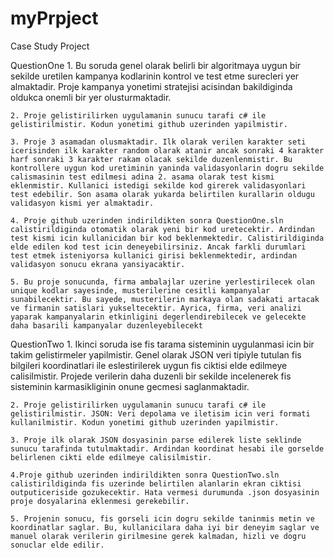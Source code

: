 # myPrpject
Case Study Project

QuestionOne
	1. Bu soruda genel olarak belirli bir algoritmaya uygun bir sekilde uretilen kampanya kodlarinin kontrol ve test etme surecleri yer almaktadir. Proje kampanya yonetimi stratejisi acisindan bakildiginda oldukca onemli bir yer olusturmaktadir.

	2. Proje gelistirilirken uygulamanin sunucu tarafi c# ile gelistirilmistir. Kodun yonetimi github uzerinden yapilmistir.

	3. Proje 3 asamadan olusmaktadir. Ilk olarak verilen karakter seti icerisinden ilk karakter random olarak atanir ancak sonraki 4 karakter harf sonraki 3 karakter rakam olacak sekilde duzenlenmistir. Bu kontrollere uygun kod uretiminin yaninda validasyonlarin dogru sekilde calismasinin test edilmesi adina 2. asama olarak test kismi eklenmistir. Kullanici istedigi sekilde kod girerek validasyonlari test edebilir. Son asama olarak yukarda belirtilen kurallarin oldugu validasyon kismi yer almaktadir.

	4. Proje github uzerinden indirildikten sonra QuestionOne.sln calistirildiginda otomatik olarak yeni bir kod uretecektir. Ardindan test kismi icin kullanicidan bir kod beklenmektedir. Calistirildiginda elde edilen kod test icin deneyebilirsiniz. Ancak farkli durumlari test etmek isteniyorsa kullanici girisi beklenmektedir, ardindan validasyon sonucu ekrana yansiyacaktir.

	5. Bu proje sonucunda, firma ambalajlar uzerine yerlestirilecek olan unique kodlar sayesinde, musterilerine cesitli kampanyalar sunabilecektir. Bu sayede, musterilerin markaya olan sadakati artacak ve firmanin satislari yukseltecektir. Ayrica, firma, veri analizi yaparak kampanyalarin etkinligini degerlendirebilecek ve gelecekte daha basarili kampanyalar duzenleyebilecekt

QuestionTwo
	1. Ikinci soruda ise fis tarama sisteminin uygulanmasi icin bir takim gelistirmeler yapilmistir. Genel olarak JSON veri tipiyle tutulan fis bilgileri koordinatlari ile eslestirilerek uygun fis ciktisi elde edilmeye calisilmistir. Projede verilerin daha duzenli bir sekilde incelenerek fis sisteminin karmasikliginin onune gecmesi saglanmaktadir.

	2. Proje gelistirilirken uygulamanin sunucu tarafi c# ile gelistirilmistir. JSON: Veri depolama ve iletisim icin veri formati kullanilmistir. Kodun yonetimi github uzerinden yapilmistir.

	3. Proje ilk olarak JSON dosyasinin parse edilerek liste seklinde sunucu tarafinda tutulmaktadir. Ardindan koordinat hesabi ile gorselde belirlenen cikti elde edilmeye calisilmistir.

	4.Proje github uzerinden indirildikten sonra QuestionTwo.sln calistirildiginda fis uzerinde belirtilen alanlarin ekran ciktisi outputiceriside gozukecektir. Hata vermesi durumunda .json dosyasinin proje dosyalarina eklenmesi gerekebilir.

	5. Projenin sonucu, fis gorseli icin dogru sekilde taninmis metin ve koordinatlar saglar. Bu, kullanicilara daha iyi bir deneyim saglar ve manuel olarak verilerin girilmesine gerek kalmadan, hizli ve dogru sonuclar elde edilir.
